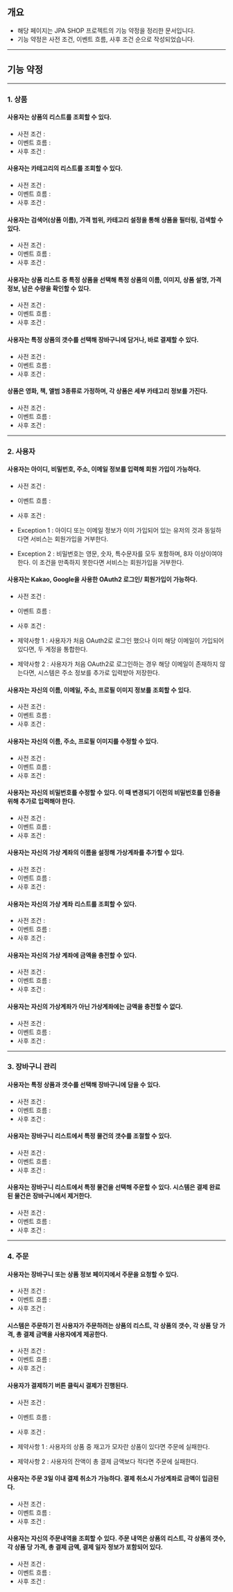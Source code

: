 ## 개요
- 해당 페이지는 JPA SHOP 프로젝트의 기능 약정을 정리한 문서입니다.
- 기능 약정은 사전 조건, 이벤트 흐름, 사후 조건 순으로 작성되었습니다.

---

## 기능 약정

---

### 1. 상품

#### 사용자는 상품의 리스트를 조회할 수 있다.
- 사전 조건 : 
- 이벤트 흐름 :
- 사후 조건 : 


#### 사용자는 카테고리의 리스트를 조회할 수 있다.
- 사전 조건 :
- 이벤트 흐름 :
- 사후 조건 :

#### 사용자는 검색어(상품 이름), 가격 범위, 카테고리 설정을 통해 상품을 필터링, 검색할 수 있다.
- 사전 조건 :
- 이벤트 흐름 :
- 사후 조건 :

#### 사용자는 상품 리스트 중 특정 상품을 선택해 특정 상품의 이름, 이미지, 상품 설명, 가격 정보, 남은 수량을 확인할 수 있다.
- 사전 조건 :
- 이벤트 흐름 :
- 사후 조건 :

#### 사용자는 특정 상품의 갯수를 선택해 장바구니에 담거나, 바로 결제할 수 있다.
- 사전 조건 :
- 이벤트 흐름 :
- 사후 조건 :

#### 상품은 영화, 책, 앨범 3종류로 가정하며, 각 상품은 세부 카테고리 정보를 가진다.
- 사전 조건 :
- 이벤트 흐름 :
- 사후 조건 : 

---

### 2. 사용자

#### 사용자는 아이디, 비밀번호, 주소, 이메일 정보를 입력해 회원 가입이 가능하다.
  - 사전 조건 :
  - 이벤트 흐름 :
  - 사후 조건 :
  
  - Exception 1 : 아이디 또는 이메일 정보가 이미 가입되어 있는 유저의 것과 동일하다면 서비스는 회원가입을 거부한다.
  - Exception 2 : 비밀번호는 영문, 숫자, 특수문자를 모두 포함하며, 8자 이상이여야 한다. 이 조건을 만족하지 못한다면 서비스는 회원가입을 거부한다.

#### 사용자는 Kakao, Google을 사용한 OAuth2 로그인/ 회원가입이 가능하다.
  - 사전 조건 :
  - 이벤트 흐름 :
  - 사후 조건 :

  - 제약사항 1 : 사용자가 처음 OAuth2로 로그인 했으나 이미 해당 이메일이 가입되어 있다면, 두 계정을 통합한다.
  - 제약사항 2 : 사용자가 처음 OAuth2로 로그인하는 경우 해당 이메일이 존재하지 않는다면, 시스템은 주소 정보를 추가로 입력받아 저장한다.
#### 사용자는 자신의 이름, 이메일, 주소, 프로필 이미지 정보를 조회할 수 있다.
- 사전 조건 :
- 이벤트 흐름 :
- 사후 조건 :

#### 사용자는 자신의 이름, 주소, 프로필 이미지를 수정할 수 있다.
- 사전 조건 :
- 이벤트 흐름 :
- 사후 조건 :

#### 사용자는 자신의 비밀번호를 수정할 수 있다. 이 때 변경되기 이전의 비밀번호를 인증을 위해 추가로 입력해야 한다.
- 사전 조건 :
- 이벤트 흐름 :
- 사후 조건 :

#### 사용자는 자신의 가상 계좌의 이름을 설정해 가상계좌를 추가할 수 있다.
- 사전 조건 :
- 이벤트 흐름 :
- 사후 조건 :

#### 사용자는 자신의 가상 계좌 리스트를 조회할 수 있다.
- 사전 조건 :
- 이벤트 흐름 :
- 사후 조건 :

#### 사용자는 자신의 가상 계좌에 금액을 충전할 수 있다.
- 사전 조건 :
- 이벤트 흐름 :
- 사후 조건 :

#### 사용자는 자신의 가상계좌가 아닌 가상계좌에는 금액을 충전할 수 없다.
- 사전 조건 :
- 이벤트 흐름 :
- 사후 조건 :

---

### 3. 장바구니 관리

#### 사용자는 특정 상품과 갯수를 선택해 장바구니에 담을 수 있다.
- 사전 조건 :
- 이벤트 흐름 :
- 사후 조건 :


#### 사용자는 장바구니 리스트에서 특정 물건의 갯수를 조절할 수 있다.
- 사전 조건 :
- 이벤트 흐름 :
- 사후 조건 :

#### 사용자는 장바구니 리스트에서 특정 물건을 선택해 주문할 수 있다. 시스템은 결제 완료된 물건은 장바구니에서 제거한다.
- 사전 조건 :
- 이벤트 흐름 :
- 사후 조건 :

---

### 4. 주문

#### 사용자는 장바구니 또는 상품 정보 페이지에서 주문을 요청할 수 있다.
- 사전 조건 :
- 이벤트 흐름 :
- 사후 조건 :

#### 시스템은 주문하기 전 사용자가 주문하려는 상품의 리스트, 각 상품의 갯수, 각 상품 당 가격, 총 결제 금액을 사용자에게 제공한다.
- 사전 조건 :
- 이벤트 흐름 :
- 사후 조건 :

#### 사용자가 결제하기 버튼 클릭시 결제가 진행된다.
- 사전 조건 :
- 이벤트 흐름 :
- 사후 조건 :

- 제약사항 1 : 사용자의 상품 중 재고가 모자란 상품이 있다면 주문에 실패한다.
- 제약사항 2 : 사용자의 잔액이 총 결제 금액보다 적다면 주문에 실패한다.


#### 사용자는 주문 3일 이내 결제 취소가 가능하다. 결제 취소시 가상계좌로 금액이 입금된다.
- 사전 조건 :
- 이벤트 흐름 :
- 사후 조건 :

#### 사용자는 자신의 주문내역을 조회할 수 있다. 주문 내역은 상품의 리스트, 각 상품의 갯수, 각 상품 당 가격, 총 결제 금액, 결제 일자 정보가 포함되어 있다.
- 사전 조건 :
- 이벤트 흐름 :
- 사후 조건 :